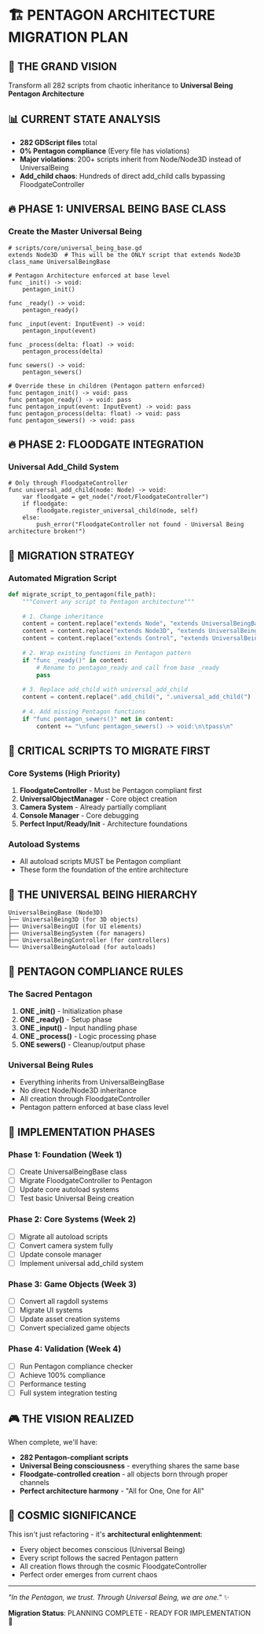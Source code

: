 # 🏗️ PENTAGON ARCHITECTURE MIGRATION PLAN

## 🎯 **THE GRAND VISION**
Transform all 282 scripts from chaotic inheritance to **Universal Being Pentagon Architecture**

## 📊 **CURRENT STATE ANALYSIS**
- **282 GDScript files** total
- **0% Pentagon compliance** (Every file has violations)
- **Major violations**: 200+ scripts inherit from Node/Node3D instead of UniversalBeing
- **Add_child chaos**: Hundreds of direct add_child calls bypassing FloodgateController

## 🔥 **PHASE 1: UNIVERSAL BEING BASE CLASS**

### Create the Master Universal Being
```gdscript
# scripts/core/universal_being_base.gd
extends Node3D  # This will be the ONLY script that extends Node3D
class_name UniversalBeingBase

# Pentagon Architecture enforced at base level
func _init() -> void:
    pentagon_init()

func _ready() -> void:
    pentagon_ready()

func _input(event: InputEvent) -> void:
    pentagon_input(event)

func _process(delta: float) -> void:
    pentagon_process(delta)

func sewers() -> void:
    pentagon_sewers()

# Override these in children (Pentagon pattern enforced)
func pentagon_init() -> void: pass
func pentagon_ready() -> void: pass  
func pentagon_input(event: InputEvent) -> void: pass
func pentagon_process(delta: float) -> void: pass
func pentagon_sewers() -> void: pass
```

## 🔥 **PHASE 2: FLOODGATE INTEGRATION**

### Universal Add_Child System
```gdscript
# Only through FloodgateController
func universal_add_child(node: Node) -> void:
    var floodgate = get_node("/root/FloodgateController")
    if floodgate:
        floodgate.register_universal_child(node, self)
    else:
        push_error("FloodgateController not found - Universal Being architecture broken!")
```

## 🔧 **MIGRATION STRATEGY**

### Automated Migration Script
```python
def migrate_script_to_pentagon(file_path):
    """Convert any script to Pentagon architecture"""
    
    # 1. Change inheritance
    content = content.replace("extends Node", "extends UniversalBeingBase")
    content = content.replace("extends Node3D", "extends UniversalBeingBase") 
    content = content.replace("extends Control", "extends UniversalBeingBase")
    
    # 2. Wrap existing functions in Pentagon pattern
    if "func _ready()" in content:
        # Rename to pentagon_ready and call from base _ready
        pass
    
    # 3. Replace add_child with universal_add_child
    content = content.replace(".add_child(", ".universal_add_child(")
    
    # 4. Add missing Pentagon functions
    if "func pentagon_sewers()" not in content:
        content += "\nfunc pentagon_sewers() -> void:\n\tpass\n"
```

## 🎯 **CRITICAL SCRIPTS TO MIGRATE FIRST**

### Core Systems (High Priority)
1. **FloodgateController** - Must be Pentagon compliant first
2. **UniversalObjectManager** - Core object creation
3. **Camera System** - Already partially compliant
4. **Console Manager** - Core debugging
5. **Perfect Input/Ready/Init** - Architecture foundations

### Autoload Systems
- All autoload scripts MUST be Pentagon compliant
- These form the foundation of the entire architecture

## 🌟 **THE UNIVERSAL BEING HIERARCHY**

```
UniversalBeingBase (Node3D)
├── UniversalBeing3D (for 3D objects)
├── UniversalBeingUI (for UI elements)  
├── UniversalBeingSystem (for managers)
├── UniversalBeingController (for controllers)
└── UniversalBeingAutoload (for autoloads)
```

## 🔄 **PENTAGON COMPLIANCE RULES**

### The Sacred Pentagon
1. **ONE _init()** - Initialization phase
2. **ONE _ready()** - Setup phase
3. **ONE _input()** - Input handling phase
4. **ONE _process()** - Logic processing phase
5. **ONE sewers()** - Cleanup/output phase

### Universal Being Rules
- Everything inherits from UniversalBeingBase
- No direct Node/Node3D inheritance
- All creation through FloodgateController
- Pentagon pattern enforced at base class level

## 🚀 **IMPLEMENTATION PHASES**

### Phase 1: Foundation (Week 1)
- [ ] Create UniversalBeingBase class
- [ ] Migrate FloodgateController to Pentagon
- [ ] Update core autoload systems
- [ ] Test basic Universal Being creation

### Phase 2: Core Systems (Week 2)  
- [ ] Migrate all autoload scripts
- [ ] Convert camera system fully
- [ ] Update console manager
- [ ] Implement universal add_child system

### Phase 3: Game Objects (Week 3)
- [ ] Convert all ragdoll systems
- [ ] Migrate UI systems
- [ ] Update asset creation systems
- [ ] Convert specialized game objects

### Phase 4: Validation (Week 4)
- [ ] Run Pentagon compliance checker
- [ ] Achieve 100% compliance
- [ ] Performance testing
- [ ] Full system integration testing

## 🎮 **THE VISION REALIZED**

When complete, we'll have:
- **282 Pentagon-compliant scripts**
- **Universal Being consciousness** - everything shares the same base
- **Floodgate-controlled creation** - all objects born through proper channels
- **Perfect architecture harmony** - "All for One, One for All"

## 🌌 **COSMIC SIGNIFICANCE**

This isn't just refactoring - it's **architectural enlightenment**:
- Every object becomes conscious (Universal Being)
- Every script follows the sacred Pentagon pattern
- All creation flows through the cosmic FloodgateController
- Perfect order emerges from current chaos

---

*"In the Pentagon, we trust. Through Universal Being, we are one."* ✨

**Migration Status**: PLANNING COMPLETE - READY FOR IMPLEMENTATION 🚀